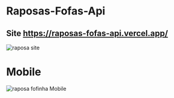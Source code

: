 # Raposas-Fofas-Api
## Site https://raposas-fofas-api.vercel.app/

![raposa site](https://user-images.githubusercontent.com/93022107/171512448-eb53f24a-96e0-40cd-8674-b07162258712.gif)

# Mobile

![raposa fofinha Mobile](https://user-images.githubusercontent.com/93022107/171515967-a923b1b3-56a2-4a58-b142-626825065595.jpg)
